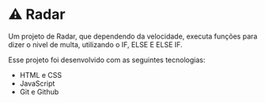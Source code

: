 # ⚠ Radar

Um projeto de Radar, que dependendo da velocidade, executa funções para dizer o nivel de multa, utilizando o IF, ELSE E ELSE IF.

Esse projeto foi desenvolvido com as seguintes tecnologias: 
- HTML e CSS
- JavaScript
- Git e Github
